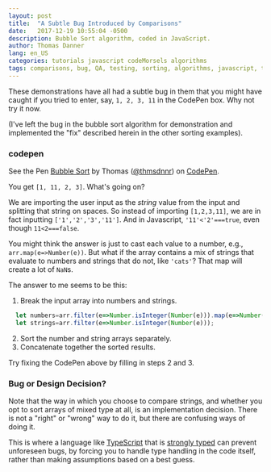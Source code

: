 ```yaml
---
layout: post
title:  "A Subtle Bug Introduced by Comparisons"
date:   2017-12-19 10:55:04 -0500
description: Bubble Sort algorithm, coded in JavaScript.
author: Thomas Danner
lang: en_US
categories: tutorials javascript codeMorsels algorithms
tags: comparisons, bug, QA, testing, sorting, algorithms, javascript, tutorial
---
```


These demonstrations have all had a subtle bug in them that you might have caught if you tried to enter, say, `1, 2, 3, 11` in the CodePen box. Why not try it now.

(I've left the bug in the bubble sort algorithm for demonstration and implemented the "fix" described herein in the other sorting examples).

### codepen

<p data-height="300" data-theme-id="32039" data-slug-hash="PENEOo" data-default-tab="js" data-user="thmsdnnr" data-embed-version="2" data-pen-title="Bubble Sort" class="codepen">See the Pen <a href="https://codepen.io/thmsdnnr/pen/PENEOo/">Bubble Sort</a> by Thomas (<a href="https://codepen.io/thmsdnnr">@thmsdnnr</a>) on <a href="https://codepen.io">CodePen</a>.</p>
<script async src="https://production-assets.codepen.io/assets/embed/ei.js"></script>

You get `[1, 11, 2, 3]`. What's going on?

We are importing the user input as the *string* value from the input and splitting that string on spaces. So instead of importing `[1,2,3,11]`, we are in fact inputting `['1','2','3','11']`. And in Javascript, `'11'<'2'===true`, even though `11<2===false`.

You might think the answer is just to cast each value to a number, e.g., `arr.map(e=>Number(e))`. But what if the array contains a mix of strings that evaluate to numbers and strings that do not, like `'cats'`? That map will create a lot of `NaN`s.

The answer to me seems to be this:

1. Break the input array into numbers and strings.
  ```javascript
    let numbers=arr.filter(e=>Number.isInteger(Number(e))).map(e=>Number(e));
    let strings=arr.filter(e=>Number.isInteger(Number(e)));
  ```
2. Sort the number and string arrays separately.
3. Concatenate together the sorted results.

Try fixing the CodePen above by filling in steps 2 and 3.

### Bug or Design Decision?

Note that the way in which you choose to compare strings, and whether you opt to sort arrays of mixed type at all, is an implementation decision. There is not a "right" or "wrong" way to do it, but there are confusing ways of doing it.

This is where a language like [TypeScript](https://www.typescriptlang.org/) that is [strongly typed](https://en.wikipedia.org/wiki/Strong_and_weak_typing) can prevent unforeseen bugs, by forcing you to handle type handling in the code itself, rather than making assumptions based on a best guess.

